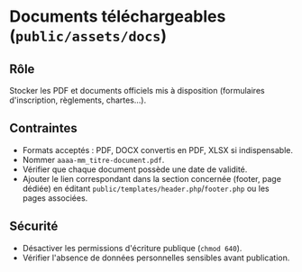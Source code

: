 # Documents téléchargeables (`public/assets/docs`)

## Rôle

Stocker les PDF et documents officiels mis à disposition (formulaires d'inscription, règlements, chartes...).

## Contraintes

- Formats acceptés : PDF, DOCX convertis en PDF, XLSX si indispensable.
- Nommer `aaaa-mm_titre-document.pdf`.
- Vérifier que chaque document possède une date de validité.
- Ajouter le lien correspondant dans la section concernée (footer, page dédiée) en éditant `public/templates/header.php`/`footer.php` ou les pages associées.

## Sécurité

- Désactiver les permissions d'écriture publique (`chmod 640`).
- Vérifier l'absence de données personnelles sensibles avant publication.
